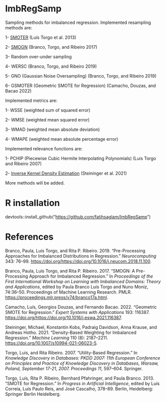 # ImbRegSamp

Sampling methods for imbalanced regression. Implemented resampling
methods are:

1-
[SMOTER](https://link.springer.com/chapter/10.1007/978-3-642-40669-0_33)
(Luís Torgo et al. 2013)

2- [SMOGN](https://proceedings.mlr.press/v74/branco17a) (Branco, Torgo,
and Ribeiro 2017)

3- Random over-under sampling

4- WERSC (Branco, Torgo, and Ribeiro 2019)

5- GNO (Gaussian Noise Oversampling) (Branco, Torgo, and Ribeiro 2019)

6- GSMOTER (Geometric SMOTE for Regression) (Camacho, Douzas, and Bacao
2022)

Implemented metrics are:

1- WSSE (weighted sum of squared error)

2- WMSE (weighted mean squared error)

3- WMAD (weighted mean absolute deviation)

4- WMAPE (weighted mean absolute percentage error)

Implemented relevance functions are:

1- PCHIP (Piecewise Cubic Hermite Interpolating Polynomials) (Luis Torgo
and Ribeiro 2007)

2- [Inverse Kernel Density
Estimation](https://link.springer.com/article/10.1007/s10994-021-06023-5)
(Steininger et al. 2021)

More methods will be added.

# R installation

devtools::install_github(“<https://github.com/fatihsaglam/ImbRegSamp>”)

# References

Branco, Paula, Luis Torgo, and Rita P. Ribeiro. 2019. “Pre-Processing
Approaches for Imbalanced Distributions in Regression.” *Neurocomputing*
343: 76–99.
https://doi.org/<https://doi.org/10.1016/j.neucom.2018.11.100>.

Branco, Paula, Luís Torgo, and Rita P. Ribeiro. 2017. “SMOGN: A
Pre-Processing Approach for Imbalanced Regression.” In *Proceedings of
the First International Workshop on Learning with Imbalanced Domains:
Theory and Applications*, edited by Paula Branco Luís Torgo and Nuno
Moniz, 74:36–50. Proceedings of Machine Learning Research. PMLR.
<https://proceedings.mlr.press/v74/branco17a.html>.

Camacho, Luís, Georgios Douzas, and Fernando Bacao. 2022. “Geometric
SMOTE for Regression.” *Expert Systems with Applications* 193: 116387.
https://doi.org/<https://doi.org/10.1016/j.eswa.2021.116387>.

Steininger, Michael, Konstantin Kobs, Padraig Davidson, Anna Krause, and
Andreas Hotho. 2021. “Density-Based Weighting for Imbalanced
Regression.” *Machine Learning* 110 (8): 2187–2211.
<https://doi.org/10.1007/s10994-021-06023-5>.

Torgo, Luis, and Rita Ribeiro. 2007. “Utility-Based Regression.” In
*Knowledge Discovery in Databases: PKDD 2007: 11th European Conference
on Principles and Practice of Knowledge Discovery in Databases, Warsaw,
Poland, September 17-21, 2007. Proceedings 11*, 597–604. Springer.

Torgo, Luís, Rita P. Ribeiro, Bernhard Pfahringer, and Paula Branco.
2013. “SMOTE for Regression.” In *Progress in Artificial Intelligence*,
edited by Luís Correia, Luís Paulo Reis, and José Cascalho, 378–89.
Berlin, Heidelberg: Springer Berlin Heidelberg.
